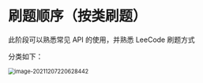 # 刷题顺序（按类刷题）

此阶段可以熟悉常见 API 的使用，并熟悉 LeeCode 刷题方式

分类如下：

<img src="C:\Users\程玉峰\AppData\Roaming\Typora\typora-user-images\image-20211207220628442.png" alt="image-20211207220628442" style="zoom:80%;" />

